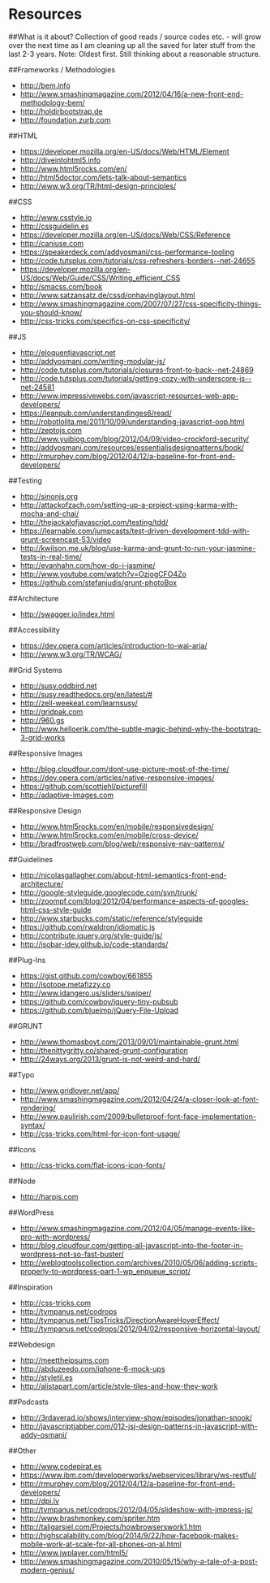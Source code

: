 Resources
=========

##What is it about?
Collection of good reads / source codes etc. - will grow over the next time as I am cleaning up all the saved for later stuff from the last 2-3 years. Note: Oldest first. Still thinking about a reasonable structure.

##Frameworks / Methodologies
- http://bem.info
- http://www.smashingmagazine.com/2012/04/16/a-new-front-end-methodology-bem/
- http://holdirbootstrap.de
- http://foundation.zurb.com

##HTML
- https://developer.mozilla.org/en-US/docs/Web/HTML/Element
- http://diveintohtml5.info
- http://www.html5rocks.com/en/
- http://html5doctor.com/lets-talk-about-semantics
- http://www.w3.org/TR/html-design-principles/

##CSS
- http://www.csstyle.io
- http://cssguidelin.es
- https://developer.mozilla.org/en-US/docs/Web/CSS/Reference
- http://caniuse.com
- https://speakerdeck.com/addyosmani/css-performance-tooling
- http://code.tutsplus.com/tutorials/css-refreshers-borders--net-24655
- https://developer.mozilla.org/en-US/docs/Web/Guide/CSS/Writing_efficient_CSS
- http://smacss.com/book
- http://www.satzansatz.de/cssd/onhavinglayout.html
- http://www.smashingmagazine.com/2007/07/27/css-specificity-things-you-should-know/
- http://css-tricks.com/specifics-on-css-specificity/

##JS
- http://eloquentjavascript.net
- http://addyosmani.com/writing-modular-js/
- http://code.tutsplus.com/tutorials/closures-front-to-back--net-24869
- http://code.tutsplus.com/tutorials/getting-cozy-with-underscore-js--net-24581
- http://www.impressivewebs.com/javascript-resources-web-app-developers/
- https://leanpub.com/understandinges6/read/
- http://robotlolita.me/2011/10/09/understanding-javascript-oop.html
- http://zeptojs.com
- http://www.yuiblog.com/blog/2012/04/09/video-crockford-security/
- http://addyosmani.com/resources/essentialjsdesignpatterns/book/
- http://rmurphey.com/blog/2012/04/12/a-baseline-for-front-end-developers/

##Testing
- http://sinonjs.org
- http://attackofzach.com/setting-up-a-project-using-karma-with-mocha-and-chai/
- http://thejackalofjavascript.com/testing/tdd/
- https://learnable.com/jumpcasts/test-driven-development-tdd-with-grunt-screencast-53/video
- http://kwilson.me.uk/blog/use-karma-and-grunt-to-run-your-jasmine-tests-in-real-time/
- http://evanhahn.com/how-do-i-jasmine/
- http://www.youtube.com/watch?v=OzjogCFO4Zo
- https://github.com/stefanjudis/grunt-photoBox

##Architecture
- http://swagger.io/index.html

##Accessibility
- https://dev.opera.com/articles/introduction-to-wai-aria/
- http://www.w3.org/TR/WCAG/

##Grid Systems
- http://susy.oddbird.net
- http://susy.readthedocs.org/en/latest/#
- http://zell-weekeat.com/learnsusy/
- http://gridpak.com
- http://960.gs
- http://www.helloerik.com/the-subtle-magic-behind-why-the-bootstrap-3-grid-works

##Responsive Images
- http://blog.cloudfour.com/dont-use-picture-most-of-the-time/
- https://dev.opera.com/articles/native-responsive-images/
- https://github.com/scottjehl/picturefill
- http://adaptive-images.com

##Responsive Design
- http://www.html5rocks.com/en/mobile/responsivedesign/
- http://www.html5rocks.com/en/mobile/cross-device/
- http://bradfrostweb.com/blog/web/responsive-nav-patterns/

##Guidelines
- http://nicolasgallagher.com/about-html-semantics-front-end-architecture/
- http://google-styleguide.googlecode.com/svn/trunk/
- http://zoompf.com/blog/2012/04/performance-aspects-of-googles-html-css-style-guide
- http://www.starbucks.com/static/reference/styleguide
- https://github.com/rwaldron/idiomatic.js
- http://contribute.jquery.org/style-guide/js/
- http://isobar-idev.github.io/code-standards/

##Plug-Ins
- https://gist.github.com/cowboy/661855
- http://isotope.metafizzy.co
- http://www.idangero.us/sliders/swiper/
- https://github.com/cowboy/jquery-tiny-pubsub
- https://github.com/blueimp/jQuery-File-Upload

##GRUNT
- http://www.thomasboyt.com/2013/09/01/maintainable-grunt.html
- http://thenittygritty.co/shared-grunt-configuration
- http://24ways.org/2013/grunt-is-not-weird-and-hard/

##Typo
- http://www.gridlover.net/app/
- http://www.smashingmagazine.com/2012/04/24/a-closer-look-at-font-rendering/
- http://www.paulirish.com/2009/bulletproof-font-face-implementation-syntax/
- http://css-tricks.com/html-for-icon-font-usage/

##Icons
- http://css-tricks.com/flat-icons-icon-fonts/

##Node 
- http://harpjs.com

##WordPress
- http://www.smashingmagazine.com/2012/04/05/manage-events-like-pro-with-wordpress/
- http://blog.cloudfour.com/getting-all-javascript-into-the-footer-in-wordpress-not-so-fast-buster/
- http://weblogtoolscollection.com/archives/2010/05/06/adding-scripts-properly-to-wordpress-part-1-wp_enqueue_script/

##Inspiration
- http://css-tricks.com
- http://tympanus.net/codrops
- http://tympanus.net/TipsTricks/DirectionAwareHoverEffect/
- http://tympanus.net/codrops/2012/04/02/responsive-horizontal-layout/

##Webdesign
- http://meettheipsums.com
- http://abduzeedo.com/iphone-6-mock-ups
- http://styletil.es
- http://alistapart.com/article/style-tiles-and-how-they-work

##Podcasts
- http://3rdaverad.io/shows/interview-show/episodes/jonathan-snook/
- http://javascriptjabber.com/012-jsj-design-patterns-in-javascript-with-addy-osmani/

##Other
- http://www.codepirat.es
- https://www.ibm.com/developerworks/webservices/library/ws-restful/
- http://rmurphey.com/blog/2012/04/12/a-baseline-for-front-end-developers/
- http://dpi.lv
- http://tympanus.net/codrops/2012/04/05/slideshow-with-jmpress-js/
- http://www.brashmonkey.com/spriter.htm
- http://taligarsiel.com/Projects/howbrowserswork1.htm
- http://highscalability.com/blog/2014/9/22/how-facebook-makes-mobile-work-at-scale-for-all-phones-on-al.html
- http://www.jwplayer.com/html5/
- http://www.smashingmagazine.com/2010/05/15/why-a-tale-of-a-post-modern-genius/